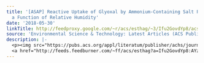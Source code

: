 ```yaml
---
title: '[ASAP] Reactive Uptake of Glyoxal by Ammonium-Containing Salt Particles as
  a Function of Relative Humidity'
date: '2018-05-30'
linkTitle: http://feedproxy.google.com/~r/acs/esthag/~3/Ifu2GovdYp8/acs.est.8b00606
source: 'Environmental Science & Technology: Latest Articles (ACS Publications)'
description: |-
  <p><img src="https://pubs.acs.org/appl/literatum/publisher/achs/journals/content/esthag/0/esthag.ahead-of-print/acs.est.8b00606/20180530/images/medium/es-2018-00606w_0005.gif" alt="TOC Graphic"/></p><div><cite>Environmental Science & Technology</cite></div><div>DOI: 10.1021/acs.est.8b00606</div><div class="feedflare">
  <a href="http://feeds.feedburner.com/~ff/acs/esthag?a=Ifu2GovdYp8:AYzmdXp_ZN8:yIl2AUoC8zA"><img src="http://feeds.feedburner.com/~ff/acs/esthag?d=yIl2AUoC8zA" border="0"></img></a>
---
```

